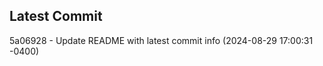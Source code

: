 
## Latest Commit
5a06928 - Update README with latest commit info (2024-08-29 17:00:31 -0400) <Yunxi-Zhou>
